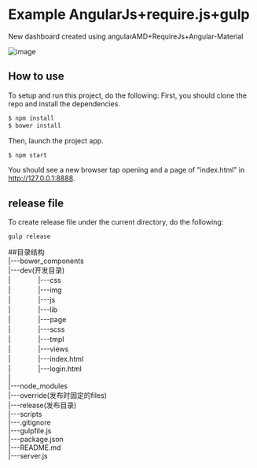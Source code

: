 # Example AngularJs+require.js+gulp

New dashboard created using angularAMD+RequireJs+Angular-Material

![image](https://raw.githubusercontent.com/allan2coder/weixinApp/master/image/screenshot.png)


## How to use

To setup and run this project, do the following:
First, you should clone the repo and install the dependencies.

```bash
$ npm install
$ bower install
```

Then, launch the project app.

```bash
$ npm start
```

You should see a new browser tap opening and a page of "index.html" in http://127.0.0.1:8888.

## release file

To create release file under the current directory, do the following:

```
gulp release
```

##目录结构<br>
|---bower_components<br>
|---dev(开发目录)<br>
|　　　　|---css<br>
|　　　　|---img<br>
|　　　　|---js<br>
|　　　　|---lib<br>
|　　　　|---page<br>
|　　　　|---scss<br>
|　　　　|---tmpl<br>
|　　　　|---views<br>
|　　　　|---index.html<br>
|　　　　|---login.html<br>
|<br>
|---node_modules<br>
|---override(发布时固定的files)<br>
|---release(发布目录)<br>
|---scripts<br>
|---.gitignore<br>
|---gulpfile.js<br>
|---package.json<br>
|---README.md<br>
|---server.js<br>
